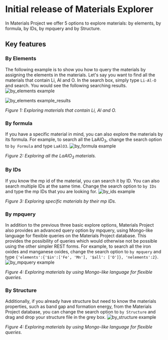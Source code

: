 # Initial release of Materials Explorer

In Materials Project we offer 5 options to explore materials: by elements, by formula, by IDs, by mpquery and by Structure.

## Key features

### By Elements

The following example is to show you how to query the materials by assigning the elements in the materials.
Let's say
you want to find all the materials that contain Li, Al and O.
In the search box, simply type `Li-Al-O` and search.
You would see the following searching results.
![by_elements example](img/materials-explorer/by_elements.png)

![by_elements example_results](img/materials-explorer/by_elements_results.png)

_Figure 1: Exploring materials that contain Li, Al and O._

### By formula

If you have a specific material in mind, you can also explore the materials by its formula.
For example,
to search all the LaAlO<sub>3</sub>, change the search option to `by Formula` and type `LaAlO3`.
![by_formula example](img/materials-explorer/by_formula.png)

_Figure 2: Exploring all the LaAlO<sub>3</sub> materials._

### By IDs

If you know the mp id of the material, you can search it by ID.
You can also search multiple IDs
at the same time.
Change the search option to `by IDs` and type the mp IDs that you are looking
for.
![by_ids example](img/materials-explorer/by_ids.png)

_Figure 3: Exploring specific materials by their mp IDs._

### By mpquery

In addition to the previous three basic explore options, Materials Project also provides an advanced
query option by mpquery, using Mongo-like language for flexible queries on the Materials Project
database.
This provides the possibility of queries which would otherwise not be possible using
the other simpler REST forms.
For example, to search all the iron oxides and manganese oxides,
change the search option to `by mpquery` and type `{'elements':{'$in':['Fe', 'Mn'], '$all': ['O']}, 'nelements':2}`.
![by_mpquery example](img/materials-explorer/by_mpquery.png)

_Figure 4: Exploring materials by using Mongo-like language for flexible queries._

### By Structure

Additionally, if you already have structure but need to know the materials properties, such as
band gap and formation energy, from the Materials Project database, you can change the search option
to `by Structure` and drag and drop your structure file in the grey box.
![by_structure example](img/materials-explorer/by_structure.png)

_Figure 4: Exploring materials by using Mongo-like language for flexible queries._
